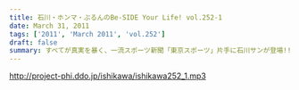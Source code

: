 ```yaml
---
title: 石川・ホンマ・ぶるんのBe-SIDE Your Life! vol.252-1
date: March 31, 2011
tags: ['2011', 'March 2011', 'vol.252']
draft: false
summary: すべてが真実を暴く、一流スポーツ新聞「東京スポーツ」片手に石川サンが登場!!!それを読み込むぶるんさん・・・カープの選手が取り上げられるだけでうれしいそうなんですが。NAMAE
---
```


http://project-phi.ddo.jp/ishikawa/ishikawa252_1.mp3